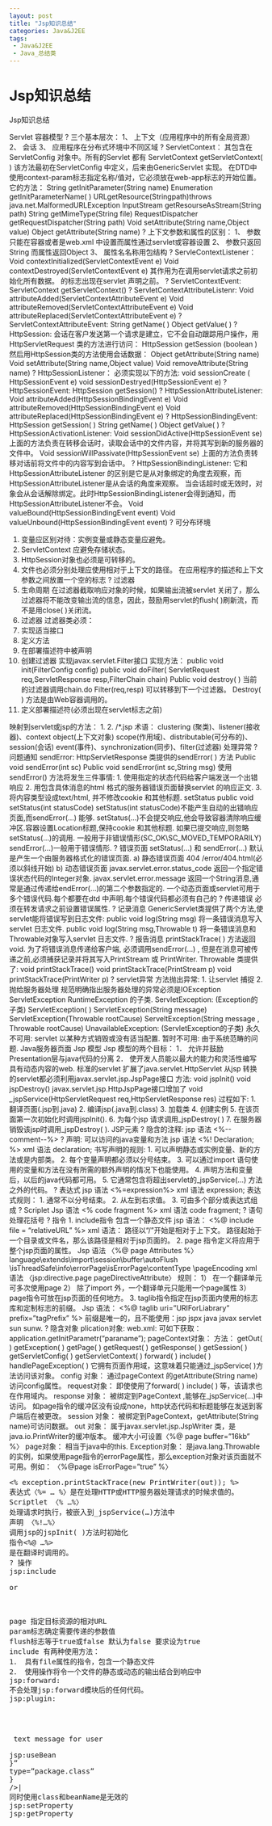 ```yaml
---
layout: post
title: "Jsp知识总结"
categories: Java&J2EE
tags: 
 - Java&J2EE
 - Java_总结类
--- 
```


# Jsp知识总结

Jsp知识总结

Servlet 容器模型
? 三个基本层次：
1、 上下文（应用程序中的所有全局资源）
2、 会话
3、 应用程序在分布式环境中不同区域
? ServletContext：
其包含在ServletConfig 对象中。所有的Servlet 都有 ServletContext getServletContext( ) 该方法最初在ServletConfig 中定义，后来由GenericServlet 实现。
在DTD中使用context-param标志指定名称/值对，它必须放在web-app标志的开始位置。
它的方法：
String getInitParameter(String name)
Enumeration getInitParameterName( )
URLgetResource(Stringpath)throws java.net.MalformedURLException
InputStream getResourseAsStream(String path)
String getMimeType(String file)
RequestDispatcher getRequestDispatcher(String path)
Void setAttribute(String name,Object value)
Object getAttribute(String name)
? 上下文参数和属性的区别：
1、 参数只能在容器或者是web.xml 中设置而属性通过servlet或容器设置
2、 参数只返回String 而属性返回Object
3、 属性名名称用包结构
? ServleContextListener：
Void contextInitialized(ServletContextEvent e)
Void contextDestroyed(ServletContextEvent e)
其作用为在调用servlet请求之前初始化所有数据。
<listener>
<listener-class>
的标志出现在servlet 声明之前。
? ServletContextEvent:
ServletContext getServletContext()
? ServletContextAttributeListenr:
Void attributeAdded(ServletContextAttributeEvent e)
Void attributeRemoved(ServletContextAttributeEvent e)
Void attributeReplaced(ServletContextAttributeEvent e)
? ServletContextAttributeEvent:
String getName( )
Object getValue( )
? HttpSession:
会话在客户发送第一个请求是建立，它不会自动跟踪用户操作，用HttpServletRequest 类的方法进行访问：
HttpSession getSession (boolean )
然后用HttpSession类的方法使用会话数据：
Object getAttribute(String name)
Void setAttribute(String name,Object value)
Void removeAttribute(String name)
? HttpSessionListener：
必须实现以下的方法:
void sessionCreate ( HttpSessionEvent e)
void sessionDestryed(HttpSessionEvent e)
? HttpSessionEvent:
HttpSession getSession()
? HttpSessionAttributeListener:
Void attributeAdded(HttpSessionBindingEvent e)
Void attributeRemoved(HttpSessionBindingEvent e)
Void attributeReplaced(HttpSessionBindingEvent e)
? HttpSessionBindingEvent:
HttpSession getSession( )
String getName( )
Object getValue( )
? HttpSessionActivationListener:
Void sessionDidActive(HttpSessionEvent se)
上面的方法负责在转移会话时，读取会话中的文件内容，并将其写到新的服务器的文件中。
Void sessionWillPassivate(HttpSessionEvent se)
上面的方法负责转移对话前将文件中的内容写到会话中。
? HttpSessionBindingListener:
它和HttpSessionAttributeListener 的区别是它是从对象绑定的角度去观察，而HttpSessionAttributeListener是从会话的角度来观察。
当会话超时或无效时，对象会从会话解除绑定。此时HttpSessionBindingListener会得到通知，而HttpSessionAttributeListener不会。
Void valueBound(HttpSessionBindingEvent event)
Void valueUnbound(HttpSessionBindingEvent event)
? 可分布环境
1. 变量应区别对待：实例变量或静态变量应避免。
2. ServletContext 应避免存储状态。
3. HttpSession对象也必须是可转移的。
4. 文件也必须分别处理应使用相对于上下文的路径。
在应用程序的描述和上下文参数之间放置一个空的标志<distributable/>
? 过滤器
1. 生命周期
在过滤器截取响应对象的时候，如果输出流被servlet 关闭了，那么过滤器将不能改变输出流的信息，因此，鼓励用servlet的flush( )刷新流，而不是用close( )关闭流。
2. 过滤器
过滤器类必须：
1. 实现适当接口
2. 定义方法
3. 在部署描述符中被声明
3. 创建过滤器
实现javax.servlet.Filter接口
实现方法：
public void init(FilterConfig config)
public void doFilter(
ServletRequest req,ServletResponse resp,FilterChain chain)
Public void destroy( )
当前的过滤器调用chain.do Filter(req,resp) 可以转移到下一个过滤器。
Destroy( ) 方法是由Web容器调用的。
4. 定义部署描述符(必须出现在servlet标志之前)
<filter>
<filter-name></filter-name>
<filter-class></filter-class>
<init-param>
<param-name></>
<param-value></>
映射到servlet或jsp的方法：
1. <filter-mapping>
<filter-name></>
<servlet-name></>
</>
2. <filter-mapping>
<filter-name></>
<url-pattern>/*.jsp</>
</>
术语：
clustering (聚类)、listener(接收器)、context object(上下文对象)
scope(作用域)、distributable(可分布的)、session(会话)
event(事件)、synchronization(同步)、filter(过滤器)
处理异常
? 问题通知
sendError:
HttpServletResponse 类提供的sendError( ) 方法
Public void sendError(int sc)
Public void sendError(int sc,String msg)
使用sendError() 方法将发生三件事情:
1. 使用指定的状态代码给客户端发送一个出错响应
2. 用包含具体消息的html 格式的服务器错误页面替换servlet 的响应正文.
3. 将内容类型设成text/html, 并不修改cookie 和其他标题.
setStatus
public void setStatus(int statusCode)
setStatus(int statusCode)不能产生自动的出错响应页面,而sendError(…) 能够.
setStatus(…)不会提交响应,他会导致容器清除响应缓冲区.容器设置Location标题,保持cookie 和其他标题. 如果已提交响应,则忽略setStatus(…)的调用.
一般用于非错误情形(SC_OK\SC_MOVED_TEMPORARILY)
sendError(…)一般用于错误情形.
? 错误页面
setStatus(…) 和 sendError(…) 默认是产生一个由服务器格式化的错误页面.
a) 静态错误页面
<web-app>
<error-page>
<error-code>
404
</error-code>
<location>
/error/404.html(必须以斜线开始)
</location>
</>
</>
b) 动态错误页面
javax.servlet.error.status_code 返回一个指定错误状态代码的Integer对象.
javax.servlet.error.message 返回一个String消息,通常是通过传递给endError(…)的第二个参数指定的.
一个动态页面或servlet可用于多个错误代码.每个都要在dtd 中声明.每个错误代码都必须有自己的<error-page></>
? 传递错误
必须在转发请求之前设置错误属性.
? 记录消息
GenericServlet类提供了两个方法,使servlet能将错误写到日志文件:
public void log(String msg) 将一条错误消息写入servlet 日志文件.
public void log(String msg,Throwable t) 将一条错误消息和Throwable对象写入servlet 日志文件.
? 报告消息
printStackTrace( ) 方法返回void. 为了将错误消息传递给客户端,
必须调用sendError(…) , 但是在消息可被传递之前,必须捕获记录并将其写入PrintStream 或 PrintWriter. Throwable 类提供了:
void printStackTrace()
void printStackTrace(PrintStream p)
void printStackTrace(PrintWriter p)
? servlet异常
方法抛出异常:
1. 让servlet 捕捉
2. 抛给服务器处理
规范明确指出服务器处理的异常必须是IOException ServletException RuntimeException 的子类.
ServletException: (Exception的子类)
ServletException( )
ServletException(String message)
ServletException(Throwable rootCause)
ServeltException(String message , Throwable rootCause)
UnavailableException: (ServletException的子类)
永久不可用: servlet 以某种方式销毁或没有适当配置.
暂时不可用: 由于系统范畴的问题.
Java服务器页面
Jsp 模型
Jsp 模型的两个目标：
1． 允许并鼓励Presentation层与java代码的分离
2． 使开发人员能以最大的能力和灵活性编写具有动态内容的web.
标准的servlet 扩展了java.servlet.HttpServlet
从jsp 转换的servlet都必须利用javax.servlet.jsp.JspPage接口
方法:
void jspInit()
void jspDestroy()
javax.servlet.jsp.HttpJspPage接口增加了
void _jspService(HttpServletRequest req,HttpServletResponse res)
过程如下:
1. 翻译页面(.jsp到.java)
2. 编译jsp(.java到.class)
3. 加载类
4. 创建实例
5. 在该页面第一次初始化时调用jspInit().
6. 为每个jsp 请求调用_jspDestroy( )
7. 在服务器销毁该jsp时调用_jspDestroy( ).
JSP元素
? 隐含的注释:
jsp 语法 <%--comment--%>
? 声明: 可以访问的java变量和方法
jsp 语法 <%! Declaration; %>
xml 语法 <jsp:declaration>
declaration;
</jsp:declaration>
书写声明的规则:
1. 可以声明静态或实例变量、新的方法或是内部类。
2. 每个变量声明都必须以分号结束。
3. 可以通过import 语句使用的变量和方法在没有所需的额外声明的情况下也能使用。
4. 声明方法和变量后，以后的java代码都可用。
5. 它通常包含将超出servlet的_jspService(…) 方法之外的代码。
? 表达式
jsp 语法
<%=expression%>
xml 语法
<jsp:expression>
expression;
</jsp:expression>
表达式规则：
1. 通常不以分号结束。
2. 从左到右求值。
3. 可由多个部分或表达式组成
? Scriplet
Jsp 语法
<% code fragment %>
xml 语法
<jsp:scriptlet>
code fragment;
</jsp:scriptlet>
? 语句
处理花括号
? 指令
1. include指令 包含一个静态文件
jsp 语法：
<%@ include file = “relativeURL” %>
xml 语法：
<jsp:directive.include file=”relativeURL”/>
路径以“/”开始是相对于上下文。
路径起始于一个目录或文件名，那么该路径是相对于jsp页面的。
2. page 指令定义将应用于整个jsp页面的属性。
Jsp 语法 〈%@ page Attributes %〉
language\extends\import\session\buffer\autoFlush
\isThreadSafe\info\errorPage\isErrorPage\contentType
\pageEncoding
xml 语法
〈jsp:directive.page pageDirectiveAttribute〉
规则：
1） 在一个翻译单元可多次使用page
2） 除了import 外，一个翻译单元只能用一个page属性
3） page指令可放在jsp页面的任何地方。
3. taglib指令指定在jsp页面内使用的标志库和定制标志的前缀。
Jsp 语法：
<%@ taglib uri=”URIForLiabrary” prefix=”tagPrefix” %>
前缀是唯一的，且不能使用：jsp jspx java javax servlet sun sunw.
? 隐含对象
plication对象:
web.xml:
<context-param>
<param-name></>
<param-value></>
</>
可如下获取：
application.getInitParametr(“paraname”);
pageContext对象：
方法：
getOut( )
getException( )
getPage( )
getRequest( )
getResponse( )
getSession( )
getServletConfig( )
getServletContext( )
forward( )
include( )
handlePageException( )
它拥有页面作用域，这意味着只能通过_jspService( )方法访问该对象。
config 对象：
通过pageContext 的getAttribute(String name)访问config属性。
request对象：
即使使用了forward( ) include( ) 等，该请求也在作用域内。
response 对象：
被绑定到PageContext ,能够在_jspService(…)中访问。
如page指令的缓冲区没有设成none，http状态代码和标题能够在发送到客户端后在被更改。
session 对象：
被绑定到PageContext，getAttribute(String name)可访问数据。
out 对象：
属于javax.servlet.jsp.JspWriter 类，是java.io.PrintWriter的缓冲版本。
缓冲大小可设置〈%@ page buffer=”16kb” %〉
page对象：
相当于java中的this.
Exception对象：
是java.lang.Throwable的实例，如果使用page指令的errorPage属性，那么exception对象对该页面就不可用。例如：
〈%@page isErrorPage=”true” %〉
<pre>
<% exception.printStackTrace(new PrintWriter(out)); %>
表达式〈%= … %〉是在处理HTTP或HTTP服务器处理请求的时候求值的。
Scriptlet 〈% …%〉
处理请求时执行，被嵌入到_jspService(…)方法中
声明 〈%!…%〉
调用jsp的jspInit( )方法时初始化
指令<%@ …%>
是在翻译时调用的。
? 操作
jsp:include
<jsp:include page=”relativeURL”>
or
<jsp:include page=”relativeURL” flush=”true|false”>
<jsp:param name=”parameterName” value=”parameterValue”>
</jsp:inlcude>
page 指定目标资源的相对URL
param标志确定需要传递的参数值
flush标志等于true或false 默认为false 要求设为true
include 有两种使用方法：
1． 具有file属性的指令，包含一个静态文件
2． 使用操作将令一个文件的静态或动态的输出结合到响应中
jsp:forward:
不会处理jsp:forward模块后的任何代码。
jsp:plugin:
<jsp:plugin
type=”bean|applet”
code=”classFileName.class”
>
<jsp:params>
<jsp:param name=”pramName” value=”paramvalue”/>
</jsp:params>
<jsp:fallback> text message for user</jsp:fallback>
</jsp:plugin>
jsp:useBean
<jsp:useBean id=”beanInstanceName”
scope=”page|request|session|application”
{
class=”package.class”|
type=”package.class”|
class=”package.class” type=”package.class”|
beanName=”{package.class|<%=expression %>}”
type=”package.class”
}
/>|</jsp:useBean>
同时使用class和beanName是无效的
jsp:setProperty
jsp:getProperty

